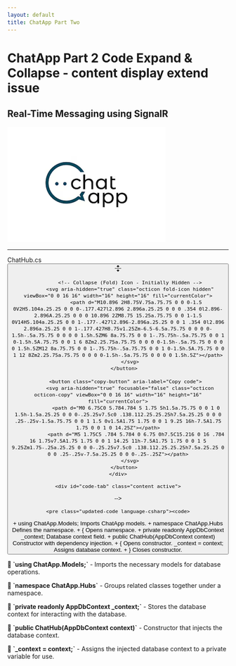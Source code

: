 ```yaml
---
layout: default
title: ChatApp Part Two
---
```


# **ChatApp Part 2 Code Expand & Collapse - content display extend issue**  
## **Real-Time Messaging using SignalR**

![ChatApp](images/ChatApp.png)

---

<div class="code-block">
    <div class="code-header">
        <span class="code-filename">ChatHub.cs</span>
        <button class="expand-button" aria-label="Expand all lines: ChatHub.cs">
            <!-- Expand (Unfold) Icon - Initially Visible -->
            <svg aria-hidden="true" class="octicon unfold-icon" viewBox="0 0 16 16" width="16" height="16" fill="currentColor">
                <path d="m8.177.677 2.896 2.896a.25.25 0 0 1-.177.427H8.75v1.25a.75.75 0 0 1-1.5 0V4H5.104a.25.25 0 0 1-.177-.427L7.823.677a.25.25 0 0 1 .354 0ZM7.25 10.75a.75.75 0 0 1 1.5 0V12h2.146a.25.25 0 0 1 .177.427l-2.896 2.896a.25.25 0 0 1-.354 0l-2.896-2.896A.25.25 0 0 1 5.104 12H7.25v-1.25Zm-5-2a.75.75 0 0 0 0-1.5h-.5a.75.75 0 0 0 0 1.5h.5ZM6 8a.75.75 0 0 1-.75.75h-.5a.75.75 0 0 1 0-1.5h.5A.75.75 0 0 1 6 8Zm2.25.75a.75.75 0 0 0 0-1.5h-.5a.75.75 0 0 0 0 1.5h.5ZM12 8a.75.75 0 0 1-.75.75h-.5a.75.75 0 0 1 0-1.5h.5A.75.75 0 0 1 12 8Zm2.25.75a.75.75 0 0 0 0-1.5h-.5a.75.75 0 0 0 0 1.5h.5Z"></path>
            </svg>

            <!-- Collapse (Fold) Icon - Initially Hidden -->
            <svg aria-hidden="true" class="octicon fold-icon hidden" viewBox="0 0 16 16" width="16" height="16" fill="currentColor">
                <path d="M10.896 2H8.75V.75a.75.75 0 0 0-1.5 0V2H5.104a.25.25 0 0 0-.177.427l2.896 2.896a.25.25 0 0 0 .354 0l2.896-2.896A.25.25 0 0 0 10.896 2ZM8.75 15.25a.75.75 0 0 1-1.5 0V14H5.104a.25.25 0 0 1-.177-.427l2.896-2.896a.25.25 0 0 1 .354 0l2.896 2.896a.25.25 0 0 1-.177.427H8.75v1.25Zm-6.5-6.5a.75.75 0 0 0 0-1.5h-.5a.75.75 0 0 0 0 1.5h.5ZM6 8a.75.75 0 0 1-.75.75h-.5a.75.75 0 0 1 0-1.5h.5A.75.75 0 0 1 6 8Zm2.25.75a.75.75 0 0 0 0-1.5h-.5a.75.75 0 0 0 0 1.5h.5ZM12 8a.75.75 0 0 1-.75.75h-.5a.75.75 0 0 1 0-1.5h.5A.75.75 0 0 1 12 8Zm2.25.75a.75.75 0 0 0 0-1.5h-.5a.75.75 0 0 0 0 1.5h.5Z"></path>
            </svg>
        </button>

         <button class="copy-button" aria-label="Copy code">
            <svg aria-hidden="true" focusable="false" class="octicon octicon-copy" viewBox="0 0 16 16" width="16" height="16" fill="currentColor">
                <path d="M0 6.75C0 5.784.784 5 1.75 5h1.5a.75.75 0 0 1 0 1.5h-1.5a.25.25 0 0 0-.25.25v7.5c0 .138.112.25.25.25h7.5a.25.25 0 0 0 .25-.25v-1.5a.75.75 0 0 1 1.5 0v1.5A1.75 1.75 0 0 1 9.25 16h-7.5A1.75 1.75 0 0 1 0 14.25Z"></path>
                <path d="M5 1.75C5 .784 5.784 0 6.75 0h7.5C15.216 0 16 .784 16 1.75v7.5A1.75 1.75 0 0 1 14.25 11h-7.5A1.75 1.75 0 0 1 5 9.25Zm1.75-.25a.25.25 0 0 0-.25.25v7.5c0 .138.112.25.25.25h7.5a.25.25 0 0 0 .25-.25v-7.5a.25.25 0 0 0-.25-.25Z"></path>
            </svg>
        </button>
    </div>

<!-- Tabs Section - START -->
<!-- 
    <div class="tabs">
        <div class="tab active" data-target="code-tab">💻 Code</div>
        <div class="tab" data-target="explanation-tab">📜 Explanation</div>
    </div>

    <!-- Code Content -->
    <div id="code-tab" class="content active">
-->



<div class="code-container">

    <pre class="updated-code language-csharp"><code>
<span class="tooltip-container">
    <span class="tooltip-trigger">+ <span class="hljs-keyword">using</span> ChatApp.Models;</span>
    <span class="tooltip">Imports ChatApp models.</span>
</span>

<span class="tooltip-container">
    <span class="tooltip-trigger">+ <span class="hljs-keyword">namespace</span> ChatApp.Hubs</span>
    <span class="tooltip">Defines the namespace.</span>
</span>

<span class="tooltip-container">
    <span class="tooltip-trigger">+ {</span>
    <span class="tooltip">Opens namespace.</span>
</span>

<span class="tooltip-container">
    <span class="tooltip-trigger">+ <span class="hljs-keyword">private readonly</span> AppDbContext _context;</span>
    <span class="tooltip">Database context field.</span>
</span>

<span class="tooltip-container">
    <span class="tooltip-trigger">+ <span class="hljs-keyword">public</span> ChatHub(AppDbContext context)</span>
    <span class="tooltip">Constructor with dependency injection.</span>
</span>

<span class="tooltip-container">
    <span class="tooltip-trigger">+ {</span>
    <span class="tooltip">Opens constructor.</span>
</span>

<span class="tooltip-container">
    <span class="tooltip-trigger">_context = context;</span>
    <span class="tooltip">Assigns database context.</span>
</span>

<span class="tooltip-container">
    <span class="tooltip-trigger">+ }</span>
    <span class="tooltip">Closes constructor.</span>
</span>
            </code></pre>
    </div>
</div>
<!-- Explanation Content -->
    <div id="explanation-tab" class="content">
        <p><strong>📌 `using ChatApp.Models;`</strong> - Imports the necessary models for database operations.</p>
        <p><strong>📌 `namespace ChatApp.Hubs`</strong> - Groups related classes together under a namespace.</p>
        <p><strong>📌 `private readonly AppDbContext _context;`</strong> - Stores the database context for interacting with the database.</p>
        <p><strong>📌 `public ChatHub(AppDbContext context)`</strong> - Constructor that injects the database context.</p>
        <p><strong>📌 `_context = context;`</strong> - Assigns the injected database context to a private variable for use.</p>
    </div>
    </div>
